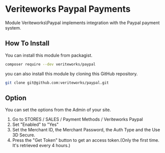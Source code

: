 # Veriteworks Paypal Payments

Module Veriteworks\Paypal implements integration with the Paypal payment system.

## How To Install
You can install this module from packagist.
```bash
composer require --dev veriteworks/paypal
```

you can also install this module by cloning this GitHub repository.
```bash
git clone git@github.com:veriteworks/paypal.git
```

## Option
You can set the options from the Admin of your site.

1. Go to STORES / SALES / Payment Methods / Veriteworks Paypal
2. Set "Enabled" to "Yes"
3. Set the Merchant ID, the Merchant Password, the Auth Type and the Use 3D Secure.
4. Press the "Get Token" button to get an access token.(Only the first time. It's retrieved every 4 hours.)
